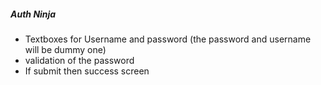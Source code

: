 ##### Auth Ninja

- Textboxes for Username and password (the password and username will be dummy one)
- validation of the password
- If submit then success screen